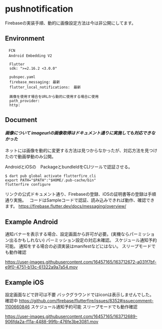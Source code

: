 # pushnotification

Firebaseの実装手順、動的に画像設定方法は今は非公開にしてます。

## Environment

```
　FCN
　Android Embedding V2

  Flutter
  sdk: ">=2.16.2 <3.0.0"
  
  pubspec.yaml
  firebase_messaging: 最新
  flutter_local_notifications:　最新
  
  画像を使用す場合をURLから動的に使用する場合に使用
  path_provider:
  http:
```

## Document

#### *画像について imageurlの画像取得はドキュメント通りに実施しても対応できなかった*

ネットには画像を動的に変更する方法は見つからなかったが、対応方法を見つけたので動画挙動のみ公開。

AndroidとiOSの　PackageとbundleIdをCLIツールで認証させる。
```
$ dart pub global activate flutterfire_cli
export PATH="$PATH":"$HOME/.pub-cache/bin"
flutterfire configure

```

リンクの公式ドキュメント通り、Firebaseの登録、iOSの証明書等の登録は手順通り実施。　
コードはSampleコードで認証、読み込みできれば動作、確認できます。
https://firebase.flutter.dev/docs/messaging/overview/

## Example Android

通知バナーを表示する場合、設定画面から許可が必要。(実機ならパーミッション出るかもしれない)
パーミッション設定の対応未確認。
スケジュール通知予約可能。
通知をする場合の必須実装はmanifestなどにはない。
スリープモードでも動作確認


https://user-images.githubusercontent.com/16457165/163712672-a031f7bf-e9f0-4751-b13c-61322a9a7a54.mov



## Example iOS
設定画面などで許可は不要
バックグラウンドではiconは表示しませんでした。確認中
https://github.com/firebase/flutterfire/issues/8352#issuecomment-1100660846
スケジュール通知予約可能
スリープモードでも動作確認



https://user-images.githubusercontent.com/16457165/163712689-906fda2a-f11a-4488-99fb-476fe3be3081.mov




